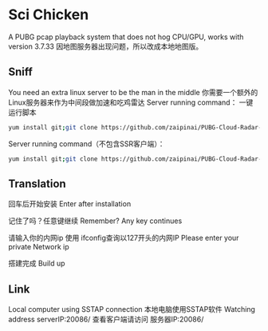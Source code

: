 # Sci Chicken

A PUBG pcap playback system that does not hog CPU/GPU, works with version 3.7.33
因地图服务器出现问题，所以改成本地地图版。

## Sniff

You need an extra linux server to be the man in the middle
你需要一个额外的Linux服务器来作为中间段做加速和吃鸡雷达
Server running command：
一键运行脚本
```bash
yum install git;git clone https://github.com/zaipinai/PUBG-Cloud-Radar-SSRoptional.git; chmod +x . /root/PUBG-Cloud-Radar-SSRoptional/update.sh;. /root/PUBG-Cloud-Radar-SSRoptional/update.sh
```
Server running command（不包含SSR客户端）：
```bash
yum install git;git clone https://github.com/zaipinai/PUBG-Cloud-Radar-SSRoptional.git; chmod +x . /root/PUBG-Cloud-Radar-SSRoptional/updatewithnossr.sh;. /root/PUBG-Cloud-Radar-SSRoptional/updatewithnossr.sh
```

## Translation

回车后开始安装  Enter after installation

记住了吗？任意键继续  Remember? Any key continues

请输入你的内网ip 使用 ifconfig查询以127开头的内网IP Please enter your private Network ip

搭建完成 Build up


## Link

Local computer using SSTAP connection
本地电脑使用SSTAP软件
Watching address  serverIP:20086/
查看客户端请访问 服务器IP:20086/
